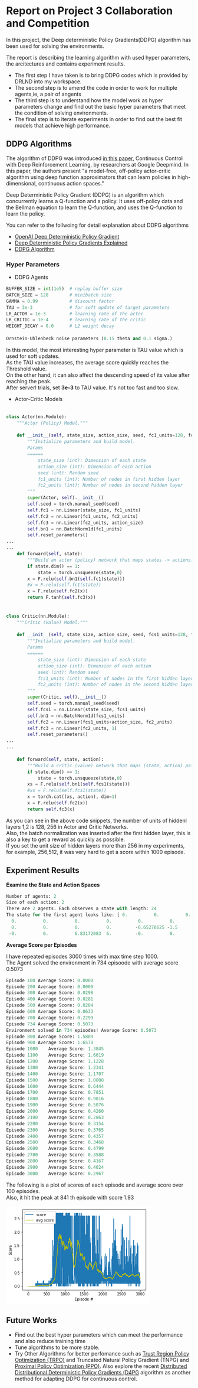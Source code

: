 # Report on Project 3 Collaboration and Competition

In this project, the Deep deterministic Policy Gradients(DDPG) algorithm has been used for solving the environments.

The report is describing the learning algorithm with used hyper parameters, the arcitectures and contains experiment results.

- The first step I have taken is to bring DDPG codes which is provided by DRLND into my workspace. 
- The second step is to amend the code in order to work for multiple agents,ie, a pair of angents
- The third step is to understand how the model work as hyper parameters change and find out the basic hyper parameters that meet the condition of solving environments.
- The final step is to iterate experiments in order to find out the best fit models that achieve high performance.

## DDPG Algorithms

The algorithm of DDPG was introduced [in this paper](https://arxiv.org/pdf/1509.02971.pdf),
Continuous Control with Deep Reinforcement Learning, by researchers at Google Deepmind. 
In this paper, the authors present "a model-free, off-policy actor-critic algorithm using deep function approximators that can learn policies in high-dimensional, continuous action spaces." 

Deep Deterministic Policy Gradient (DDPG) is an algorithm which concurrently learns a Q-function and a policy. 
It uses off-policy data and the Bellman equation to learn the Q-function, and uses the Q-function to learn the policy.

You can refer to the follwoing for detail explanation about DDPG algorithms
- [OpenAI Deep Deterministic Policy Gradient](https://spinningup.openai.com/en/latest/algorithms/ddpg.html)
- [Deep Deterministic Policy Gradients Explained](https://towardsdatascience.com/deep-deterministic-policy-gradients-explained-2d94655a9b7b)
- [DDPG Algorithm](http://www.cs.sjsu.edu/faculty/pollett/masters/Semesters/Spring18/ujjawal/DDPG-Algorithm.pdf)

### Hyper Parameters
- DDPG Agents
~~~python
BUFFER_SIZE = int(1e5)  # replay buffer size
BATCH_SIZE = 128        # minibatch size
GAMMA = 0.99            # discount factor
TAU = 3e-3              # for soft update of target parameters
LR_ACTOR = 1e-3         # learning rate of the actor 
LR_CRITIC = 1e-4        # learning rate of the critic
WEIGHT_DECAY = 0.0      # L2 weight decay

Ornstein-Uhlenbeck noise parameters (0.15 theta and 0.1 sigma.)
~~~

In this model, the most interesting hyper parameter is TAU value which is used for soft updates.<br>
As the TAU value increases, the average score quickly reaches the Threshold value.<br> 
On the other hand, it can also affect the descending speed of its value after reaching the peak.<br>
After serverl trials, set **3e-3** to TAU value. It's not too fast and too slow.


- Actor-Critic Models
~~~python

class Actor(nn.Module):
    """Actor (Policy) Model."""

    def __init__(self, state_size, action_size, seed, fc1_units=128, fc2_units=256):
        """Initialize parameters and build model.
        Params
        ======
            state_size (int): Dimension of each state
            action_size (int): Dimension of each action
            seed (int): Random seed
            fc1_units (int): Number of nodes in first hidden layer
            fc2_units (int): Number of nodes in second hidden layer
        """
        super(Actor, self).__init__()
        self.seed = torch.manual_seed(seed)
        self.fc1 = nn.Linear(state_size, fc1_units)
        self.fc2 = nn.Linear(fc1_units, fc2_units)
        self.fc3 = nn.Linear(fc2_units, action_size)
        self.bn1 = nn.BatchNorm1d(fc1_units)
        self.reset_parameters()
...
...
    def forward(self, state):
        """Build an actor (policy) network that maps states -> actions."""
        if state.dim() == 1:
            state = torch.unsqueeze(state,0)
        x = F.relu(self.bn1(self.fc1(state)))
        #x = F.relu(self.fc1(state))
        x = F.relu(self.fc2(x))
        return F.tanh(self.fc3(x))


class Critic(nn.Module):
    """Critic (Value) Model."""

    def __init__(self, state_size, action_size, seed, fcs1_units=128, fc2_units=256):
        """Initialize parameters and build model.
        Params
        ======
            state_size (int): Dimension of each state
            action_size (int): Dimension of each action
            seed (int): Random seed
            fcs1_units (int): Number of nodes in the first hidden layer
            fc2_units (int): Number of nodes in the second hidden layer
        """
        super(Critic, self).__init__()
        self.seed = torch.manual_seed(seed)
        self.fcs1 = nn.Linear(state_size, fcs1_units)
        self.bn1 = nn.BatchNorm1d(fcs1_units)
        self.fc2 = nn.Linear(fcs1_units+action_size, fc2_units)
        self.fc3 = nn.Linear(fc2_units, 1)
        self.reset_parameters()
...
...

    def forward(self, state, action):
        """Build a critic (value) network that maps (state, action) pairs -> Q-values."""
        if state.dim() == 1:
            state = torch.unsqueeze(state,0)
        xs = F.relu(self.bn1(self.fcs1(state)))
        #xs = F.relu(self.fcs1(state))
        x = torch.cat((xs, action), dim=1)
        x = F.relu(self.fc2(x))
        return self.fc3(x)
~~~
As you can see in the above code snippets, the number of units of hiddenl layers 1,2 is 128, 256 in Actor and Critic Networks.<br>
Also, the batch normalization was inserted after the first hidden layer, this is also a key to get a reward as quickly as possible.<br>
If you set the unit size of hidden layers more than 256 in my experiments, for example, 256,512, it was very hard to get a score within 1000 episode.

## Experiment Results

**Examine the State and Action Spaces**
~~~python
Number of agents: 2
Size of each action: 2
There are 2 agents. Each observes a state with length: 24
The state for the first agent looks like: [ 0.          0.          0.          0.          0.          0.
  0.          0.          0.          0.          0.          0.
  0.          0.          0.          0.         -6.65278625 -1.5
 -0.          0.          6.83172083  6.         -0.          0.        ]
 ~~~

**Average Score per Episodes**

I have repeated episodes 3000 times with max time step 1000.<br>
The Agent solved the environment in 734 episoode with average score 0.5073

~~~python
Episode 100	Average Score: 0.0000
Episode 200	Average Score: 0.0000
Episode 300	Average Score: 0.0298
Episode 400	Average Score: 0.0281
Episode 500	Average Score: 0.0284
Episode 600	Average Score: 0.0633
Episode 700	Average Score: 0.2299
Episode 734	Average Score: 0.5073
Environment solved in 734 episodes!	Average Score: 0.5073
Episode 800	Average Score: 1.5889
Episode 900	Average Score: 1.6570
Episode 1000	Average Score: 1.3845
Episode 1100	Average Score: 1.6619
Episode 1200	Average Score: 1.1228
Episode 1300	Average Score: 1.2341
Episode 1400	Average Score: 1.1707
Episode 1500	Average Score: 1.0808
Episode 1600	Average Score: 0.6444
Episode 1700	Average Score: 0.7851
Episode 1800	Average Score: 0.9016
Episode 1900	Average Score: 0.5076
Episode 2000	Average Score: 0.4260
Episode 2100	Average Score: 0.2863
Episode 2200	Average Score: 0.3154
Episode 2300	Average Score: 0.3765
Episode 2400	Average Score: 0.4357
Episode 2500	Average Score: 0.3468
Episode 2600	Average Score: 0.4799
Episode 2700	Average Score: 0.3588
Episode 2800	Average Score: 0.4167
Episode 2900	Average Score: 0.4024
Episode 3000	Average Score: 0.2967
~~~

The following is a plot of scores of each episode and average score over 100 episodes.<br>
Also, it hit the peak at 841 th episode with score 1.93


<img src="./img/avg_scores.png">

## Future Works
- Find out the best hyper parameters which can meet the performance and also reduce training time
- Tune algorithms to be more stable.
- Try Other Algorithms for better perfomance such as [Trust Region Policy Optimization (TRPO)](https://arxiv.org/abs/1502.05477) and Truncated Natural Policy Gradient (TNPG) and [Proximal Policy Optimization (PPO)](https://arxiv.org/abs/1707.06347). Also explore the recent [Distributed Distributional Deterministic Policy Gradients (D4PG](https://openreview.net/forum?id=SyZipzbCb) algorithm as another method for adapting DDPG for continuous control.


